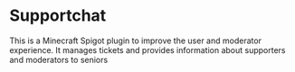 # Supportchat

This is a Minecraft Spigot plugin to improve the user and moderator experience. It manages tickets and provides information about supporters and moderators to seniors
